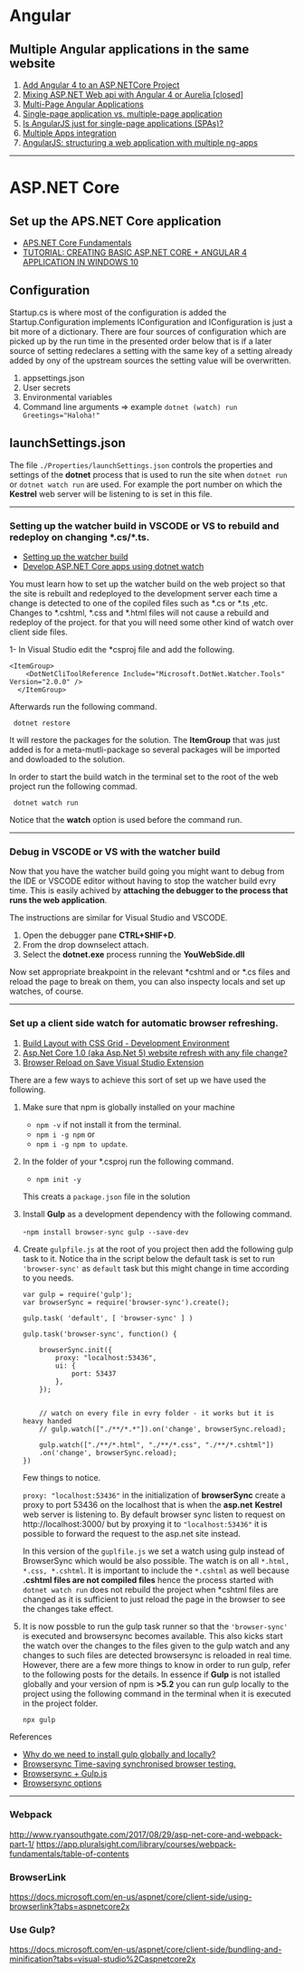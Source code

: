 # Angular

## Multiple Angular applications in the same website

1. [Add Angular 4 to an ASP.NETCore Project
](https://stackoverflow.com/questions/44684179/add-angular-4-to-an-asp-netcore-project/44684239#44684239)
1. [Mixing ASP.NET Web api with Angular 4 or Aurelia [closed]
](https://stackoverflow.com/questions/45508979/mixing-asp-net-web-api-with-angular-4-or-aurelia)
1. [Multi-Page Angular Applications](https://www.learnhowtoprogram.com/javascript/angular-extended/multi-page-angular-applications)
1. [Single-page application vs. multiple-page application](https://medium.com/@NeotericEU/single-page-application-vs-multiple-page-application-2591588efe58)
1. [Is AngularJS just for single-page applications (SPAs)?
](https://stackoverflow.com/questions/15231251/is-angularjs-just-for-single-page-applications-spas)
1. [Multiple Apps integration](https://github.com/angular/angular-cli/wiki/stories-multiple-apps)
1. [AngularJS: structuring a web application with multiple ng-apps](https://softwareengineering.stackexchange.com/questions/239056/angularjs-structuring-a-web-application-with-multiple-ng-apps)

***
# ASP.NET Core

## Set up the APS.NET Core application

- [APS.NET Core Fundamentals](https://app.pluralsight.com/library/courses/aspdotnet-core-fundamentals/table-of-contents?aid=701j0000001heIpAAI)
- [TUTORIAL: CREATING BASIC ASP.NET CORE + ANGULAR 4 APPLICATION IN WINDOWS 10](https://www.infopulse.com/blog/tutorial-creating-basic-asp-net-core-angular-4-application-in-windows-10/)
 
## Configuration 

Startup.cs is where most of the configuration is added the Startup.Configuration implements IConfiguration and IConfiguration is just a bit more of a dictionary. There are four sources of configuration which are picked up by the run time in the presented order below that is if a later source of setting redeclares a setting with the same key of a setting already added by ony of the upstream sources the setting value will be overwritten. 

1. appsettings.json
2. User secrets
3. Environmental variables
4. Command line arguments => example ```dotnet (watch) run Greetings="Haloha!"```


## launchSettings.json

The file ```./Properties/launchSettings.json``` controls the properties and settings of the **dotnet** process that is used to run the site when ```dotnet run``` or ```dotnet watch run``` are used. For example the port number on which the **Kestrel** web server will be listening to is set in this file.

---

### Setting up the watcher build in VSCODE or VS to rebuild and redeploy on changing \*.cs/*.ts.

- [Setting up the watcher build](https://app.pluralsight.com/player?course=visual-studio-code-aspdotnet-projects&author=shawn-wildermuth&name=visual-studio-code-aspdotnet-projects-m3&clip=8&mode=live)
- [Develop ASP.NET Core apps using dotnet watch](https://docs.microsoft.com/en-us/aspnet/core/tutorials/dotnet-watch)

You must learn how to set up the watcher build on the web project so that the site is rebuilt and redeployed to the development server each time a change is detected to one of the copiled files such as *.cs or *.ts ,etc. Changes to *.cshtml, *.css and *.html files will not cause a rebuild and redeploy of the project. for that you will need some other kind of watch over client side files.

1- In Visual Studio edit the *csproj file and add the following.

```
<ItemGroup>
    <DotNetCliToolReference Include="Microsoft.DotNet.Watcher.Tools" Version="2.0.0" />
  </ItemGroup>
``` 

Afterwards run the following command.

``` dotnet restore``` 

It will restore the packages for the solution. The **ItemGroup** that was just added is for a meta-mutli-package so several packages will be imported and dowloaded to the solution. 

In order to start the build watch in the terminal set to the root of the web project run the following commad. 

``` dotnet watch run```

Notice that the **watch** option is used before the command run.

---

### Debug in VSCODE or VS with the watcher build

Now that you have the watcher build going you might want to debug from the IDE or VSCODE editor without having to stop the watcher build evry time. This is easily achived by **attaching the debugger to the process that runs the web application**. 

The instructions are similar for Visual Studio and VSCODE.

1. Open the debugger pane **CTRL+SHIF+D**.
2. From the drop downselect attach.
3. Select the **dotnet.exe** process running the **YouWebSide.dll**

Now set appropriate breakpoint in the relevant *cshtml and or *.cs files and reload the page to break on them, you can also inspecty locals and set up watches, of course.

---

### Set up a client side watch for automatic browser refreshing.

1. [Build Layout with CSS Grid - Development Environment](https://app.pluralsight.com/player?course=building-layouts-css-grid&author=gary-simon&name=5250b241-9183-439d-b8ec-c1e09e05cf66&clip=3&mode=live)
1. [Asp.Net Core 1.0 (aka Asp.Net 5) website refresh with any file change?
](https://stackoverflow.com/questions/35898746/asp-net-core-1-0-aka-asp-net-5-website-refresh-with-any-file-change)
1. [Browser Reload on Save Visual Studio Extension](https://marketplace.visualstudio.com/items?itemName=MadsKristensen.BrowserReloadonSave)

There are a few ways to achieve this sort of set up we have used the following.

1. Make sure that npm is globally installed on your machine 
    - ```npm -v``` if not install it from the terminal. 
    - ```npm i -g npm``` or 
    - ```npm i -g npm to update```.

2. In the folder of your *.csproj run the following command.
    - ```npm init -y```  

    This creats a ```package.json``` file in the solution

3. Install **Gulp** as a development dependency with the following command.

    -```npm install browser-sync gulp --save-dev```

4. Create ```gulpfile.js``` at the root of you project then add the following gulp task to it. Notice tha in the script below the default task is set to run ```'browser-sync'``` as ```default``` task but this might change in time according to you needs.

    ```
    var gulp = require('gulp');
    var browserSync = require('browser-sync').create();

    gulp.task( 'default', [ 'browser-sync' ] )

    gulp.task('browser-sync', function() {

        browserSync.init({        
            proxy: "localhost:53436",
            ui: {
                port: 53437
            },     
        });

        
        // watch on every file in evry folder - it works but it is heavy handed
        // gulp.watch(["./**/*.*"]).on('change', browserSync.reload);
        
        gulp.watch(["./**/*.html", "./**/*.css", "./**/*.cshtml"])
        .on('change', browserSync.reload);
    })  
    ```
    
    Few things to notice.

    ```proxy: "localhost:53436"``` in the initialization of **browserSync** create a proxy to port 53436 on the localhost that is when the **asp.net** **Kestrel** web server is listening to. By default browser sync listen to request on http://localhost:3000/ but by proxying it to ```"localhost:53436"``` it is possible to forward the request to the asp.net site instead. 
    
    In this version of the ```guplfile.js``` we set a watch using gulp instead of BrowserSync which would be also possible. The watch is on all ```*.html, *.css, *.cshtml```. It is important to include the ```*.cshtml``` as well because **.cshtml files are not compiled files** hence the process started with ```dotnet watch run``` does not rebuild the project when *cshtml files are changed as it is sufficient to just reload the page in the browser to see the changes take effect. 

5. It is now possble to run the gulp task runner so that the ```'browser-sync'``` is executed and browsersync becomes available. This also kicks start the watch over the changes to the files given to the gulp watch and any changes to such files are detected browsersync is reloaded in real time.
However, there are a few more things to know in order to run gulp, refer to the following posts for the details. In essence if **Gulp** is not istalled globally and your version of npm is **>5.2** you can run gulp locally to the project using the following command in the terminal when it is executed in the project folder.

    ```npx gulp```


References
    
- [Why do we need to install gulp globally and locally?
](https://stackoverflow.com/questions/22115400/why-do-we-need-to-install-gulp-globally-and-locally) 
- [Browsersync Time-saving synchronised browser testing.](https://browsersync.io/) 
- [Browsersync + Gulp.js](https://browsersync.io/docs/gulp)
- [Browsersync options](https://browsersync.io/docs/options)

---
### Webpack

http://www.ryansouthgate.com/2017/08/29/asp-net-core-and-webpack-part-1/
https://app.pluralsight.com/library/courses/webpack-fundamentals/table-of-contents

### BrowserLink

https://docs.microsoft.com/en-us/aspnet/core/client-side/using-browserlink?tabs=aspnetcore2x 

### Use Gulp?
https://docs.microsoft.com/en-us/aspnet/core/client-side/bundling-and-minification?tabs=visual-studio%2Caspnetcore2x